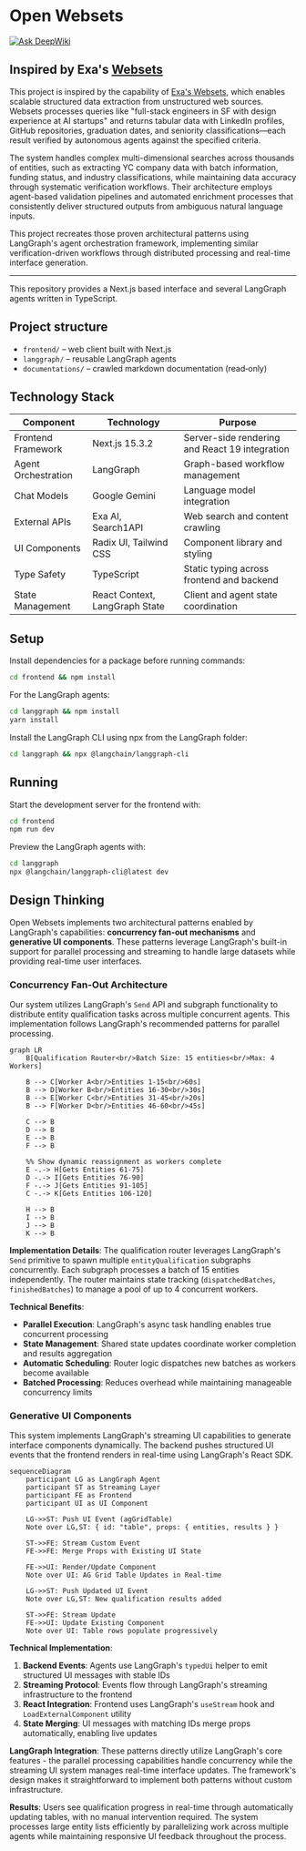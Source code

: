 # Open Websets

[![Ask DeepWiki](https://deepwiki.com/badge.svg)](https://deepwiki.com/jzhang17/open-websets)


## Inspired by Exa's [Websets](https://websets.exa.ai/)

This project is inspired by the capability of [Exa's Websets](https://websets.exa.ai/), which enables scalable structured data extraction from unstructured web sources. Websets processes queries like "full-stack engineers in SF with design experience at AI startups" and returns tabular data with LinkedIn profiles, GitHub repositories, graduation dates, and seniority classifications—each result verified by autonomous agents against the specified criteria.

The system handles complex multi-dimensional searches across thousands of entities, such as extracting YC company data with batch information, funding status, and industry classifications, while maintaining data accuracy through systematic verification workflows. Their architecture employs agent-based validation pipelines and automated enrichment processes that consistently deliver structured outputs from ambiguous natural language inputs.

This project recreates those proven architectural patterns using LangGraph's agent orchestration framework, implementing similar verification-driven workflows through distributed processing and real-time interface generation.

---

This repository provides a Next.js based interface and several LangGraph agents written in TypeScript.

## Project structure

- `frontend/` – web client built with Next.js
- `langgraph/` – reusable LangGraph agents
- `documentations/` – crawled markdown documentation (read‑only)

## Technology Stack

| Component | Technology | Purpose |
|-----------|------------|---------|
| Frontend Framework | Next.js 15.3.2 | Server-side rendering and React 19 integration |
| Agent Orchestration | LangGraph | Graph-based workflow management |
| Chat Models | Google Gemini | Language model integration |
| External APIs | Exa AI, Search1API | Web search and content crawling |
| UI Components | Radix UI, Tailwind CSS | Component library and styling |
| Type Safety | TypeScript | Static typing across frontend and backend |
| State Management | React Context, LangGraph State | Client and agent state coordination |

## Setup

Install dependencies for a package before running commands:

```bash
cd frontend && npm install
```

For the LangGraph agents:

```bash
cd langgraph && npm install
yarn install
```

Install the LangGraph CLI using npx from the LangGraph folder:

```bash
cd langgraph && npx @langchain/langgraph-cli
```
## Running

Start the development server for the frontend with:

```bash
cd frontend
npm run dev
```

Preview the LangGraph agents with:

```bash
cd langgraph
npx @langchain/langgraph-cli@latest dev
```

## Design Thinking

Open Websets implements two architectural patterns enabled by LangGraph's capabilities: **concurrency fan-out mechanisms** and **generative UI components**. These patterns leverage LangGraph's built-in support for parallel processing and streaming to handle large datasets while providing real-time user interfaces.

### Concurrency Fan-Out Architecture

Our system utilizes LangGraph's `Send` API and subgraph functionality to distribute entity qualification tasks across multiple concurrent agents. This implementation follows LangGraph's recommended patterns for parallel processing.

```mermaid
graph LR
    B[Qualification Router<br/>Batch Size: 15 entities<br/>Max: 4 Workers]
    
    B --> C[Worker A<br/>Entities 1-15<br/>60s]
    B --> D[Worker B<br/>Entities 16-30<br/>30s] 
    B --> E[Worker C<br/>Entities 31-45<br/>20s]
    B --> F[Worker D<br/>Entities 46-60<br/>45s]
    
    C --> B
    D --> B
    E --> B  
    F --> B
    
    %% Show dynamic reassignment as workers complete
    E -.-> H[Gets Entities 61-75]
    D -.-> I[Gets Entities 76-90] 
    F -.-> J[Gets Entities 91-105]
    C -.-> K[Gets Entities 106-120]
    
    H --> B
    I --> B
    J --> B
    K --> B
```

**Implementation Details**: The qualification router leverages LangGraph's `Send` primitive to spawn multiple `entityQualification` subgraphs concurrently. Each subgraph processes a batch of 15 entities independently. The router maintains state tracking (`dispatchedBatches`, `finishedBatches`) to manage a pool of up to 4 concurrent workers.

**Technical Benefits**:
- **Parallel Execution**: LangGraph's async task handling enables true concurrent processing
- **State Management**: Shared state updates coordinate worker completion and results aggregation  
- **Automatic Scheduling**: Router logic dispatches new batches as workers become available
- **Batched Processing**: Reduces overhead while maintaining manageable concurrency limits

### Generative UI Components

This system implements LangGraph's streaming UI capabilities to generate interface components dynamically. The backend pushes structured UI events that the frontend renders in real-time using LangGraph's React SDK.

```mermaid
sequenceDiagram
    participant LG as LangGraph Agent
    participant ST as Streaming Layer
    participant FE as Frontend
    participant UI as UI Component
    
    LG->>ST: Push UI Event (agGridTable)
    Note over LG,ST: { id: "table", props: { entities, results } }
    
    ST->>FE: Stream Custom Event
    FE->>FE: Merge Props with Existing UI State
    
    FE->>UI: Render/Update Component
    Note over UI: AG Grid Table Updates in Real-time
    
    LG->>ST: Push Updated UI Event
    Note over LG,ST: New qualification results added
    
    ST->>FE: Stream Update
    FE->>UI: Update Existing Component
    Note over UI: Table rows populate progressively
```

**Technical Implementation**:
1. **Backend Events**: Agents use LangGraph's `typedUi` helper to emit structured UI messages with stable IDs
2. **Streaming Protocol**: Events flow through LangGraph's streaming infrastructure to the frontend
3. **React Integration**: Frontend uses LangGraph's `useStream` hook and `LoadExternalComponent` utility
4. **State Merging**: UI messages with matching IDs merge props automatically, enabling live updates

**LangGraph Integration**: These patterns directly utilize LangGraph's core features - the parallel processing capabilities handle concurrency while the streaming UI system manages real-time interface updates. The framework's design makes it straightforward to implement both patterns without custom infrastructure.

**Results**: Users see qualification progress in real-time through automatically updating tables, with no manual intervention required. The system processes large entity lists efficiently by parallelizing work across multiple agents while maintaining responsive UI feedback throughout the process.

